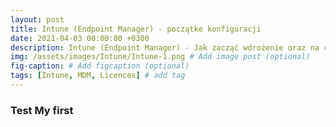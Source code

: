 ```yaml
---
layout: post
title: Intune (Endpoint Manager) - początke konfiguracji
date: 2021-04-03 00:00:00 +0300
description: Intune (Endpoint Manager) - Jak zacząć wdrożenie oraz na co zwrócić uwagę. Co skonfigurować w pierwszej kolejności # Add post description (optional)
img: /assets/images/Intune/Intune-1.png # Add image post (optional)
fig-caption: # Add figcaption (optional)
tags: [Intune, MDM, Licences] # add tag
---
```


### Test My first